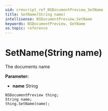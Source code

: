 ```yaml
---
uid: crmscript_ref_NSDocumentPreview_SetName
title: SetName(String name)
intellisense: NSDocumentPreview.SetName
keywords: NSDocumentPreview, GetName
so.topic: reference
---
```


# SetName(String name)

The documents name

**Parameter:** 
* **name** String

```crmscript
NSDocumentPreview thing;
String name;
thing.SetName(name);
```

